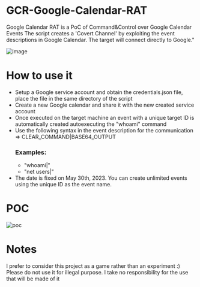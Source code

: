 # GCR-Google-Calendar-RAT
Google Calendar RAT is a PoC of Command&amp;Control over Google Calendar Events
The script creates a 'Covert Channel' by exploiting the event descriptions in Google Calendar. The target will connect directly to Google."

![image](https://github.com/MrSaighnal/GCR-Google-Calendar-RAT/assets/47419260/9e607fc5-4cac-498f-948d-e79d9a06fabb)

# How to use it
- Setup a Google service account and obtain the credentials.json file, place the file in the same directory of the script
- Create a new Google calendar and share it with the new created service account
- Once executed on the target machine an event with a unique target ID is automatically created autoexecuting the "whoami" command
- Use the following syntax in the event description for the communication =>   CLEAR_COMMAND|BASE64_OUTPUT
  ### Examples:
  - "whoami|"
  - "net users|"
- The date is fixed on May 30th, 2023. You can create unlimited events using the unique ID as the event name.

# POC
![poc](https://github.com/MrSaighnal/GCR-Google-Calendar-RAT/assets/47419260/dfec42a9-6dda-42bf-ae9c-5fd7d818d8bf)


# Notes
I prefer to consider this project as a game rather than an experiment :)
Please do not use it for illegal purpose.
I take no responsibility for the use that will be made of it
